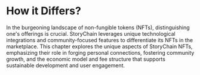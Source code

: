 # How it Differs?

In the burgeoning landscape of non-fungible tokens (NFTs), distinguishing one's offerings is crucial. StoryChain leverages unique technological integrations and community-focused features to differentiate its NFTs in the marketplace. This chapter explores the unique aspects of StoryChain NFTs, emphasizing their role in forging personal connections, fostering community growth, and the economic model and fee structure that supports sustainable development and user engagement.
